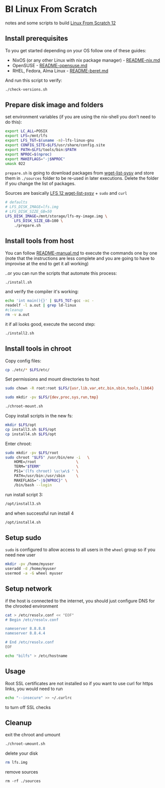 # BI Linux From Scratch

notes and some scripts to build [Linux From Scratch 12](https://www.linuxfromscratch.org/lfs/view/12.0/)


## Install prerequisites

To you get started depending on your OS follow one of these guides:
- NixOS (or any other Linux with nix package manager) - [README-nix.md](./README-nix.md)
- OpenSUSE - [README-opensuse.md](./README-opensuse.md)
- RHEL, Fedora, Alma Linux - [README-beret.md](./README-beret.md)

And run this script to verify:

```sh
./check-versions.sh
```

## Prepare disk image and folders

set environment variables (if you are using the nix-shell you don't need to do this):

```sh
export LC_ALL=POSIX
export LFS=/mnt/lfs
export LFS_TGT=$(uname -m)-lfs-linux-gnu
export CONFIG_SITE=$LFS/usr/share/config.site
export PATH=$LFS/tools/bin:$PATH
export NPROC=$(nproc)
export MAKEFLAGS="-j$NPROC"
umask 022
```


`prepare.sh` is going to download packages from [wget-list-sysv](./wget-list-sysv) and store them in `./sources` folder to be re-used in later executions. 
Delete the folder if you change the list of packages.

Sources are basically [LFS 12 wget-list-sysv](https://www.linuxfromscratch.org/lfs/view/12.0/wget-list-sysv) + `sudo` and `curl`


```sh
# defaults
# LFS_DISK_IMAGE=lfs.img
# LFS_DISK_SIZE_GB=50
LFS_DISK_IMAGE=/mnt/storage/lfs-my-image.img \
    LFS_DISK_SIZE_GB=100 \
    ./prepare.sh
```

## Install tools from host

You can follow [README-manual.md](./README-manual.md) to execute the commands one by one (note that the instructions are less complete and you are going to have to improvise at the end to get it all working)

..or you can run the scripts that automate this process:

```sh
./install.sh
```

and verify the compiler it's working:

```sh
echo 'int main(){}' | $LFS_TGT-gcc -xc -
readelf -l a.out | grep ld-linux
#cleanup
rm -v a.out
```

it if all looks good, execute the second step:

```sh
./install2.sh
```

## Install tools in chroot

Copy config files:

```sh
cp ./etc/* $LFS/etc/
```

Set permissions and mount directories to host

```sh
sudo chown -R root:root $LFS/{usr,lib,var,etc,bin,sbin,tools,lib64}

sudo mkdir -pv $LFS/{dev,proc,sys,run,tmp}

./chroot-mount.sh
```


Copy install scripts in the new fs:

```sh
mkdir $LFS/opt
cp install3.sh $LFS/opt
cp install4.sh $LFS/opt
```


Enter chroot:

```sh
sudo mkdir -pv $LFS/root
sudo chroot "$LFS" /usr/bin/env -i   \
    HOME=/root                  \
    TERM="$TERM"                \
    PS1='(lfs chroot) \u:\w\$ ' \
    PATH=/usr/bin:/usr/sbin     \
    MAKEFLAGS="-j${NPROC}" \
    /bin/bash --login
```

run install script 3:

```sh
/opt/install3.sh
```

and when successful run install 4

```sh
/opt/install4.sh
```

## Setup sudo

`sudo` is configured to allow access to all users in the `wheel` group so if you need new user

```sh
mkdir -pv /home/myuser
useradd -d /home/myuser
usermod -a -G wheel myuser
```

## Setup network

if the host is connected to the internet, you should just configure DNS for the chrooted environment

```sh
cat > /etc/resolv.conf << "EOF"
# Begin /etc/resolv.conf

nameserver 8.8.8.8
nameserver 8.8.4.4

# End /etc/resolv.conf
EOF

echo "bilfs" > /etc/hostname
```

## Usage

Root SSL certificates are not installed so if you want to use curl for https links, you would need to run

```sh
echo "--insecure" >> ~/.curlrc
```

to turn off SSL checks


## Cleanup

exit the chroot and umount

```sh
./chroot-umount.sh
```

delete your disk

```sh
rm lfs.img
```

remove sources

```
rm -rf ./sources
```
